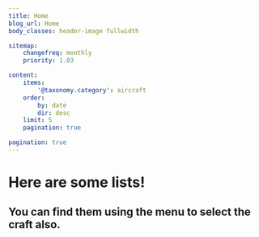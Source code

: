 ```yaml
---
title: Home
blog_url: Home
body_classes: header-image fullwidth

sitemap:
    changefreq: monthly
    priority: 1.03

content:
    items: 
        '@taxonomy.category': aircraft
    order:
        by: date
        dir: desc
    limit: 5
    pagination: true

pagination: true
---
```


# Here are some lists!

## You can find them using the menu to select the craft also.
